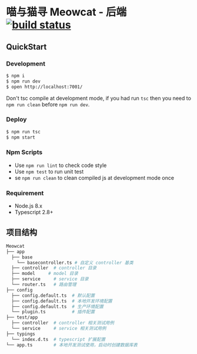 # 喵与猫寻 Meowcat - 后端 [![build status](https://www.travis-ci.org/jer0701/meowcat.svg?branch=master)](https://www.travis-ci.org/jer0701/meowcat)

## QuickStart

### Development

```bash
$ npm i
$ npm run dev
$ open http://localhost:7001/
```

Don't tsc compile at development mode, if you had run `tsc` then you need to `npm run clean` before `npm run dev`.

### Deploy

```bash
$ npm run tsc
$ npm start
```

### Npm Scripts

- Use `npm run lint` to check code style
- Use `npm test` to run unit test
- se `npm run clean` to clean compiled js at development mode once

### Requirement

- Node.js 8.x
- Typescript 2.8+


## 项目结构
```sh
Meowcat
├── app 
  ├── base        
    └── basecontroller.ts # 自定义 controller 基类
  ├── controller  # controller 目录
  ├── model     # model 目录
  ├── service     # service 目录
  └── router.ts   # 路由管理
├── config  
  ├── config.default.ts  # 默认配置
  ├── config.default.ts  # 本地开发环境配置
  ├── config.default.ts  # 生产环境配置
  └── plugin.ts          # 插件配置
├── test/app 
  ├── controller  # controller 相关测试用例
  └── service     # service 相关测试用例
├── typings  
  └── index.d.ts  # typescript 扩展配置
└── app.ts        # 本地开发测试使用，启动时创建数据库表
```
